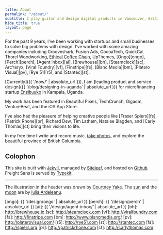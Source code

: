 ```yaml
---
title: About
permalink: "/about/"
subtitle: I play guitar and design digital products in Vancouver, British Columbia.
hide_title: true
layout: page
---
```


For the past 9 years, I've been working with startups and small businesses to solve big problems with design. I've worked with some amazing companies including Grooveshark, Fusion Ads, CocoaTech, QuickCal, Thorel Woodworking, [Ethical Coffee Chain][ecc], UpThemes, [Ongo][ongo], [Perch][perch], [Agent Inbox][ai], [Brewhouse][bh], [Steamclock][sc], Arc'teryx, [Viral Foundry][vf], [Finstripe][fs], [Blanc Media][bm], [Platero Visual][pv], [Rye 51][r5], and [Stantec][st]. 

[Currently]({{ '/now/' | absolute_url }}), I am [leading product and service design]({{ '/blog/designing-in-uganda' | absolute_url }}) for microfinancing startup [Ensibuuko](http://ensibuuko.com) in Kampala, Uganda.

My work has been featured in Beautiful Pixels, TechCrunch, Gigaom, VentureBeat, and the iOS App Store. 

I've also had the pleasure of helping creative people like [Fraser Spiers][fs], [Patrick Rhone][pr], Richard Dew, Tim Latham, Natalee Blagden, and [Carly Thomas][ct] bring their visions to life.

In my free time I write and record music, [take photos](http://instagram.com/patdryburgh), and explore the beautiful province of British Columbia.

## Colophon

This site is built with [Jekyll](https://jekyllrb.com), managed by [Siteleaf](http://siteleaf.com), and hosted on [Github](https://pages.github.com). Freight Sans is served by [Typekit](http://typekit.com).

---

The illustration in the header was drawn by [Courtney Yake][cy]. The [sun][sun] and the [moon][moon] are by [Iulia Ardeleanu][ia].

[cy]: https://twitter.com/courtneymake
[moon]: https://thenounproject.com/iuliaardeleanu/collection/weather/?oq=weather&cidx=71&i=680142
[sun]: httpshttps://thenounproject.com/iuliaardeleanu/collection/weather/?oq=weather&cidx=71&i=675989
[ia]: https://thenounproject.com/iuliaardeleanu
[ecc]: http://ethicalcoffee.co
[ongo]: {{ '/design/ongo' | absolute_url }}
[perch]: {{ '/design/perch' | absolute_url }}
[ai]: {{ '/design/agent-inbox/' | absolute_url }}
[bh]: http://brewhouse.io
[sc]: http://steamclock.com
[vf]: http://viralfoundry.com
[fs]: http://finstripe.com
[bm]: http://www.blancmedia.org/
[pv]: http://platerovisual.com/
[r5]: http://rye51.com
[st]: http://stantec.com
[fs]: http://spiers.org
[pr]: http://patrickrhone.com
[ct]: http://carlythomas.com